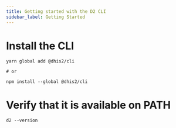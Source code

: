 ```yaml
---
title: Getting started with the D2 CLI
sidebar_label: Getting Started
---
```


# Install the CLI

```
yarn global add @dhis2/cli

# or

npm install --global @dhis2/cli
```

# Verify that it is available on PATH

```
d2 --version
```

